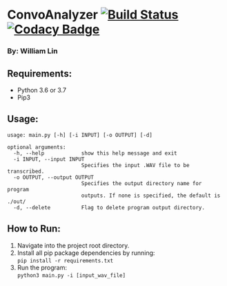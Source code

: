 # ConvoAnalyzer [![Build Status](https://travis-ci.com/FanciestW/ConvoAnalyzer.svg?token=Mj9EgDohGpNEFd2iPtCp&branch=master)](https://travis-ci.com/FanciestW/ConvoAnalyzer) [![Codacy Badge](https://api.codacy.com/project/badge/Grade/1827293c78b24e90af53a06ae410f98f)](https://www.codacy.com?utm_source=github.com&amp;utm_medium=referral&amp;utm_content=FanciestW/ConvoAnalyzer&amp;utm_campaign=Badge_Grade)
### By: William Lin

## Requirements:
- Python 3.6 or 3.7
- Pip3

## Usage:
```
usage: main.py [-h] [-i INPUT] [-o OUTPUT] [-d]

optional arguments:
  -h, --help            show this help message and exit
  -i INPUT, --input INPUT
                        Specifies the input .WAV file to be transcribed.
  -o OUTPUT, --output OUTPUT
                        Specifies the output directory name for program
                        outputs. If none is specified, the default is ./out/
  -d, --delete          Flag to delete program output directory.
```

## How to Run:
1. Navigate into the project root directory.
2. Install all pip package dependencies by running:\
   ```pip install -r requirements.txt```
3. Run the program:\
   ```python3 main.py -i [input_wav_file]```